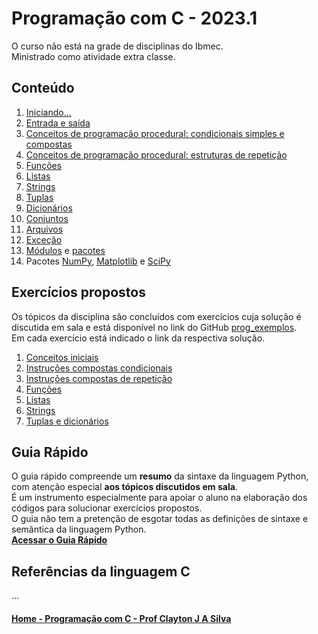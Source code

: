 # Programação com C - 2023.1   
O curso não está na grade de disciplinas do Ibmec.  
Ministrado como atividade extra classe.

## Conteúdo  
1. [Iniciando...](progC_aulas/progC_inicio.md)  
2. [Entrada e saída](progC_aulas/progC_entradasaida.md)     
3. [Conceitos de programação procedural: condicionais simples e compostas](prog_aulas/prog_conceitos2.md)    
4. [Conceitos de programação procedural: estruturas de repetição](prog_aulas/prog_repeticaowhile.md)  
5. [Funções](prog_aulas/prog_funcoes.md)
6. [Listas](prog_aulas/prog_listas.md)
7. [Strings](prog_aulas/prog_str.md)
8. [Tuplas](prog_aulas/prog_tuplas.md)
9. [Dicionários](prog_aulas/prog_dicionarios.md)
10. [Conjuntos](prog_aulas/prog_conjuntos.md)
11. [Arquivos](prog_aulas/prog_arquivos.md)
12. [Exceção](prog_aulas/prog_excecao.md)
13. [Módulos](prog_aulas/prog_modulos.md) e [pacotes](prog_aulas/prog_pacotes.md)
14. Pacotes [NumPy](https://numpy.org/doc/stable/user/absolute_beginners.html), [Matplotlib](https://matplotlib.org/stable/plot_types/index.html) e [SciPy](https://docs.scipy.org/doc/scipy/getting_started.html#getting-started-ref)

## Exercícios propostos
Os tópicos da disciplina são concluídos com exercícios cuja solução é discutida em sala e está disponível no link do GitHub [prog_exemplos](https://github.com/claytonjasilva/prog_exemplos).  
Em cada exercício está indicado o link da respectiva solução.   
1. [Conceitos iniciais](prog_aulas/exercicios_conceitosIniciais.md)  
2. [Instruções compostas condicionais](prog_aulas/exercicios_condicionais.md)  
3. [Instruções compostas de repetição](prog_aulas/exercicios_repeticao.md)
4. [Funções](prog_aulas/exercicios_funcoes.md)  
5. [Listas](prog_aulas/exercicios_listas.md)
6. [Strings](prog_aulas/exercicios_strings.md)
7. [Tuplas e dicionários](prog_aulas/exercicios_tuplas_dicionarios.md)

## Guia Rápido
O guia rápido compreende um **resumo** da sintaxe da linguagem Python, com atenção especial **aos tópicos discutidos em sala**.  
É um instrumento especialmente para apoiar o aluno na elaboração dos códigos para solucionar exercícios propostos.  
O guia não tem a pretenção de esgotar todas as definições de sintaxe e semântica da linguagem Python.  
[**Acessar o Guia Rápido**](prog_aulas/guia_rapido.md)

## Referências da linguagem C
...

#### [Home - Programação com C - Prof Clayton J A Silva](index.md)
